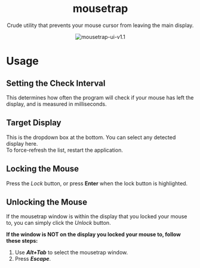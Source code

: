 <h1 align="center">mousetrap</h1>
<p align="center">Crude utility that prevents your mouse cursor from leaving the main display.</p>
<p align="center"><img alt="mousetrap-ui-v1.1" src="https://i.imgur.com/uLy98dJ.png"></p>

# Usage

## Setting the Check Interval

This determines how often the program will check if your mouse has left the display, and is measured in milliseconds.

## Target Display

This is the dropdown box at the bottom. You can select any detected display here.  
To force-refresh the list, restart the application.  

## Locking the Mouse

Press the _Lock_ button, or press __Enter__ when the lock button is highlighted.

## Unlocking the Mouse

If the mousetrap window is within the display that you locked your mouse to, you can simply click the _Unlock_ button.  

__If the window is NOT on the display you locked your mouse to, follow these steps:__  
 1. Use ___Alt+Tab___ to select the mousetrap window.
 2. Press ___Escape___.

